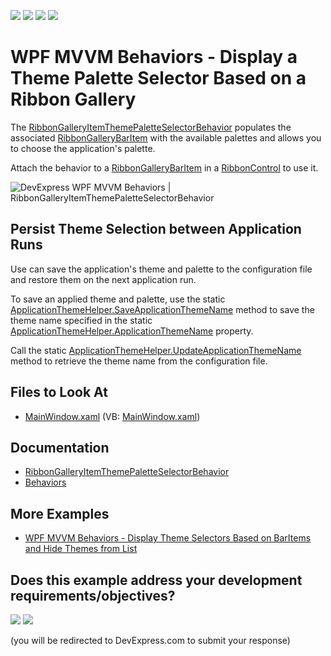 <!-- default badges list -->
![](https://img.shields.io/endpoint?url=https://codecentral.devexpress.com/api/v1/VersionRange/187842513/22.2.2%2B)
[![](https://img.shields.io/badge/Open_in_DevExpress_Support_Center-FF7200?style=flat-square&logo=DevExpress&logoColor=white)](https://supportcenter.devexpress.com/ticket/details/T828699)
[![](https://img.shields.io/badge/📖_How_to_use_DevExpress_Examples-e9f6fc?style=flat-square)](https://docs.devexpress.com/GeneralInformation/403183)
[![](https://img.shields.io/badge/💬_Leave_Feedback-feecdd?style=flat-square)](#does-this-example-address-your-development-requirementsobjectives)
<!-- default badges end -->

#  WPF MVVM Behaviors - Display a Theme Palette Selector Based on a Ribbon Gallery

The [RibbonGalleryItemThemePaletteSelectorBehavior](https://docs.devexpress.com/WPF/DevExpress.Xpf.Ribbon.RibbonGalleryItemThemePaletteSelectorBehavior) populates the associated [RibbonGalleryBarItem](https://docs.devexpress.com/WPF/DevExpress.Xpf.Ribbon.RibbonGalleryBarItem) with the available palettes and allows you to choose the application's palette.

Attach the behavior to a [RibbonGalleryBarItem](https://docs.devexpress.com/WPF/DevExpress.Xpf.Ribbon.RibbonGalleryBarItem) in a [RibbonControl](https://docs.devexpress.com/WPF/DevExpress.Xpf.Ribbon.RibbonControl) to use it.

![DevExpress WPF MVVM Behaviors | RibbonGalleryItemThemePaletteSelectorBehavior](https://user-images.githubusercontent.com/12169834/134533357-1bd6f6a7-04da-43b8-ad43-813182a8428a.png)


## Persist Theme Selection between Application Runs

Use can save the application's theme and palette to the configuration file and restore them on the next application run.

To save an applied theme and palette, use the static [ApplicationThemeHelper.SaveApplicationThemeName](https://docs.devexpress.com/WPF/DevExpress.Xpf.Core.ApplicationThemeHelper.SaveApplicationThemeName) method to save the theme name specified in the static [ApplicationThemeHelper.ApplicationThemeName](https://docs.devexpress.com/WPF/DevExpress.Xpf.Core.ApplicationThemeHelper.ApplicationThemeName) property.

Call the static [ApplicationThemeHelper.UpdateApplicationThemeName](https://docs.devexpress.com/WPF/DevExpress.Xpf.Core.ApplicationThemeHelper.UpdateApplicationThemeName) method to retrieve the theme name from the configuration file.

<!-- default file list -->
## Files to Look At

* [MainWindow.xaml](./CS/MainWindow.xaml) (VB: [MainWindow.xaml](./VB/MainWindow.xaml))
<!-- default file list end -->

## Documentation

- [RibbonGalleryItemThemePaletteSelectorBehavior](https://docs.devexpress.com/WPF/DevExpress.Xpf.Ribbon.RibbonGalleryItemThemePaletteSelectorBehavior)
- [Behaviors](https://docs.devexpress.com/WPF/17442/mvvm-framework/behaviors)

## More Examples
- [WPF MVVM Behaviors - Display Theme Selectors Based on BarItems and Hide Themes from List](https://github.com/DevExpress-Examples/wpf-mvvm-behaviors-barItems-based-theme-selectors)
<!-- feedback -->
## Does this example address your development requirements/objectives?

[<img src="https://www.devexpress.com/support/examples/i/yes-button.svg"/>](https://www.devexpress.com/support/examples/survey.xml?utm_source=github&utm_campaign=wpf-mvvm-behaviors-gallery-based-theme-palette-selector&~~~was_helpful=yes) [<img src="https://www.devexpress.com/support/examples/i/no-button.svg"/>](https://www.devexpress.com/support/examples/survey.xml?utm_source=github&utm_campaign=wpf-mvvm-behaviors-gallery-based-theme-palette-selector&~~~was_helpful=no)

(you will be redirected to DevExpress.com to submit your response)
<!-- feedback end -->
